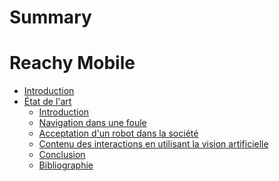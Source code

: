 # Summary

Reachy Mobile
======


- [Introduction](index.md)
- [État de l'art](eda/introduction.md)
  - [Introduction](eda/introduction.md)
  - [Navigation dans une foule](eda/navigation-dans-une-foule.md)
  - [Acceptation d'un robot dans la société](eda/acceptation-d-un-robot-dans-la-societe.md)
  - [Contenu des interactions en utilisant la vision artificielle](eda/contenu-des-interactions-en-utilisant-la-vision-artif-cielle.md)
  - [Conclusion](eda/conclusion.md)
  - [Bibliographie](eda/bibliographie.md)
